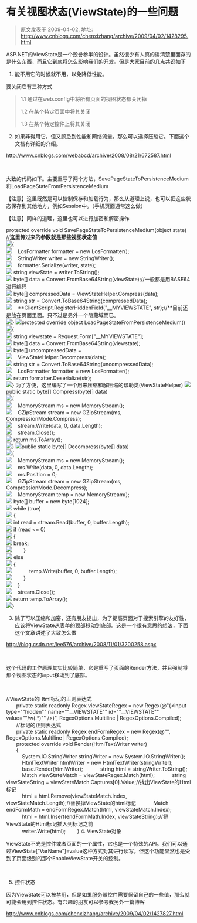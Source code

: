# 有关视图状态(ViewState)的一些问题 
> 原文发表于 2009-04-02, 地址: http://www.cnblogs.com/chenxizhang/archive/2009/04/02/1428295.html 


ASP.NET的ViewState是一个毁誉参半的设计。虽然很少有人真的讲清楚里面存的是什么东西，而且它到底将怎么影响我们的开发。但是大家目前的几点共识如下

 1. 能不用它的时候就不用，以免降低性能。

 要关闭它有三种方式

 
>  1.1 通过在web.config中将所有页面的视图状态都关闭掉
> 
>  1.2 在某个特定页面中将其关闭
> 
>  1.3 在某个特定控件上将其关闭
> 
> 

 2. 如果非得用它，但又顾忌到性能和网络流量。那么可以选择压缩它。下面这个文档有详细的介绍。

 <http://www.cnblogs.com/webabcd/archive/2008/08/21/672587.html>

  

 大致的代码如下。主要重写了两个方法，SavePageStateToPersistenceMedium和LoadPageStateFromPersistenceMedium

 【注意】这里既然是可以控制保存和加载行为，那么从道理上说，也可以把这些状态保存到其他地方，例如Session中。（手机页面通常这么做）

 【注意】同样的道理，这里也可以进行加密和解密操作

 protected override void SavePageStateToPersistenceMedium(object state) //**这里传过来的参数就是那些视图状态值**  
![](http://www.cnblogs.com/Images/OutliningIndicators/ExpandedBlockStart.gif){  
![](http://www.cnblogs.com/Images/OutliningIndicators/InBlock.gif)    LosFormatter formatter = new LosFormatter();  
![](http://www.cnblogs.com/Images/OutliningIndicators/InBlock.gif)    StringWriter writer = new StringWriter();  
![](http://www.cnblogs.com/Images/OutliningIndicators/InBlock.gif)    formatter.Serialize(writer, state);  
![](http://www.cnblogs.com/Images/OutliningIndicators/InBlock.gif) string viewState = writer.ToString();  
![](http://www.cnblogs.com/Images/OutliningIndicators/InBlock.gif) byte[] data = Convert.FromBase64String(viewState);//一般都是用BASE64进行编码  
![](http://www.cnblogs.com/Images/OutliningIndicators/InBlock.gif) byte[] compressedData = ViewStateHelper.Compress(data);  
![](http://www.cnblogs.com/Images/OutliningIndicators/InBlock.gif) string str = Convert.ToBase64String(compressedData);  
![](http://www.cnblogs.com/Images/OutliningIndicators/InBlock.gif)    **ClientScript.RegisterHiddenField("\_\_MYVIEWSTATE", str);//**目前还是放在页面里面。只不过是另外一个隐藏域而已。  
![](http://www.cnblogs.com/Images/OutliningIndicators/ExpandedBlockEnd.gif)} ![](http://www.cnblogs.com/Images/OutliningIndicators/None.gif)protected override object LoadPageStateFromPersistenceMedium()  
![](http://www.cnblogs.com/Images/OutliningIndicators/ExpandedBlockStart.gif){  
![](http://www.cnblogs.com/Images/OutliningIndicators/InBlock.gif) string viewstate = Request.Form["\_\_MYVIEWSTATE"];  
![](http://www.cnblogs.com/Images/OutliningIndicators/InBlock.gif) byte[] data = Convert.FromBase64String(viewstate);  
![](http://www.cnblogs.com/Images/OutliningIndicators/InBlock.gif) byte[] uncompressedData =  
![](http://www.cnblogs.com/Images/OutliningIndicators/InBlock.gif)    ViewStateHelper.Decompress(data);  
![](http://www.cnblogs.com/Images/OutliningIndicators/InBlock.gif) string str = Convert.ToBase64String(uncompressedData);  
![](http://www.cnblogs.com/Images/OutliningIndicators/InBlock.gif)    LosFormatter formatter = new LosFormatter();  
![](http://www.cnblogs.com/Images/OutliningIndicators/InBlock.gif) return formatter.Deserialize(str);  
![](http://www.cnblogs.com/Images/OutliningIndicators/ExpandedBlockEnd.gif)} 为了方便，这里编写了一个用来压缩和解压缩的帮助类(ViewStateHelper) ![](http://www.cnblogs.com/Images/OutliningIndicators/None.gif)public static byte[] Compress(byte[] data)  
![](http://www.cnblogs.com/Images/OutliningIndicators/ExpandedBlockStart.gif){  
![](http://www.cnblogs.com/Images/OutliningIndicators/InBlock.gif)    MemoryStream ms = new MemoryStream();  
![](http://www.cnblogs.com/Images/OutliningIndicators/InBlock.gif)    GZipStream stream = new GZipStream(ms, CompressionMode.Compress);  
![](http://www.cnblogs.com/Images/OutliningIndicators/InBlock.gif)    stream.Write(data, 0, data.Length);  
![](http://www.cnblogs.com/Images/OutliningIndicators/InBlock.gif)    stream.Close();  
![](http://www.cnblogs.com/Images/OutliningIndicators/InBlock.gif) return ms.ToArray();  
![](http://www.cnblogs.com/Images/OutliningIndicators/ExpandedBlockEnd.gif)}  ![](http://www.cnblogs.com/Images/OutliningIndicators/None.gif)public static byte[] Decompress(byte[] data)  
![](http://www.cnblogs.com/Images/OutliningIndicators/ExpandedBlockStart.gif){  
![](http://www.cnblogs.com/Images/OutliningIndicators/InBlock.gif)    MemoryStream ms = new MemoryStream();  
![](http://www.cnblogs.com/Images/OutliningIndicators/InBlock.gif)    ms.Write(data, 0, data.Length);  
![](http://www.cnblogs.com/Images/OutliningIndicators/InBlock.gif)    ms.Position = 0;  
![](http://www.cnblogs.com/Images/OutliningIndicators/InBlock.gif)    GZipStream stream = new GZipStream(ms, CompressionMode.Decompress);  
![](http://www.cnblogs.com/Images/OutliningIndicators/InBlock.gif)    MemoryStream temp = new MemoryStream();  
![](http://www.cnblogs.com/Images/OutliningIndicators/InBlock.gif) byte[] buffer = new byte[1024];  
![](http://www.cnblogs.com/Images/OutliningIndicators/InBlock.gif) while (true)  
![](http://www.cnblogs.com/Images/OutliningIndicators/ExpandedSubBlockStart.gif) {  
![](http://www.cnblogs.com/Images/OutliningIndicators/InBlock.gif) int read = stream.Read(buffer, 0, buffer.Length);  
![](http://www.cnblogs.com/Images/OutliningIndicators/InBlock.gif) if (read <= 0)  
![](http://www.cnblogs.com/Images/OutliningIndicators/ExpandedSubBlockStart.gif) {  
![](http://www.cnblogs.com/Images/OutliningIndicators/InBlock.gif) break;  
![](http://www.cnblogs.com/Images/OutliningIndicators/ExpandedSubBlockEnd.gif)        }  
![](http://www.cnblogs.com/Images/OutliningIndicators/InBlock.gif) else  
![](http://www.cnblogs.com/Images/OutliningIndicators/ExpandedSubBlockStart.gif) {  
![](http://www.cnblogs.com/Images/OutliningIndicators/InBlock.gif)            temp.Write(buffer, 0, buffer.Length);  
![](http://www.cnblogs.com/Images/OutliningIndicators/ExpandedSubBlockEnd.gif)        }  
![](http://www.cnblogs.com/Images/OutliningIndicators/ExpandedSubBlockEnd.gif)    }  
![](http://www.cnblogs.com/Images/OutliningIndicators/InBlock.gif)    stream.Close();  
![](http://www.cnblogs.com/Images/OutliningIndicators/InBlock.gif) return temp.ToArray();  
![](http://www.cnblogs.com/Images/OutliningIndicators/ExpandedBlockEnd.gif)}  

 3. 除了可以压缩和加密，还有朋友提出，为了提高页面对于搜索引擎的友好性，应该将ViewState从表单的顶部移动到底部。这是一个很有意思的想法，下面这个文章讲述了大致怎么做

 <http://blog.csdn.net/lee576/archive/2008/11/01/3200258.aspx>

  

 这个代码的工作原理其实比较简单，它是重写了页面的Render方法，并且强制将那个视图状态的input移动到了底部。

  

 //ViewState的Html标记的正则表达式  
       private static readonly Regex viewStateRegex = new Regex(@"(<input type=""hidden"" name=""\_\_VIEWSTATE"" id=""\_\_VIEWSTATE"" value=""/w(.*)"" />)", RegexOptions.Multiline | RegexOptions.Compiled);  
       //</form>标记的正则表达式  
       private static readonly Regex endFormRegex = new Regex(@"</form>", RegexOptions.Multiline | RegexOptions.Compiled);  
       protected override void Render(HtmlTextWriter writer)  
       {  
           System.IO.StringWriter stringWriter = new System.IO.StringWriter();  
           HtmlTextWriter htmlWriter = new HtmlTextWriter(stringWriter);  
           base.Render(htmlWriter);            string html = stringWriter.ToString();  
           Match viewStateMatch = viewStateRegex.Match(html);            string viewStateString = viewStateMatch.Captures[0].Value;//找出ViewState的Html标记  
           html = html.Remove(viewStateMatch.Index, viewStateMatch.Length);//替换掉ViewState的html标记            Match endFormMath = endFormRegex.Match(html, viewStateMatch.Index);  
           html = html.Insert(endFormMath.Index, viewStateString);//将ViewState的Html标记插入到</form>标记之前  
           writer.Write(html);        } 4. ViewState对象

 ViewState不光是控件或者页面的一个属性，它也是一个特殊的API。我们可以通过ViewState[“VarName”]=value这种方式对其进行读写。但这个功能显然也是受到了页面级别的那个EnableViewState开关的控制。

  

 5. 控件状态

 因为ViewState可以被禁用，但是如果服务器控件需要保留自己的一些值，那么就可能会用到控件状态。有兴趣的朋友可以参考我另外一篇博客

 <http://www.cnblogs.com/chenxizhang/archive/2009/04/02/1427827.html>





















